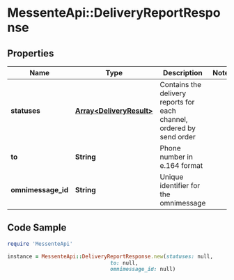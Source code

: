 # MessenteApi::DeliveryReportResponse

## Properties

Name | Type | Description | Notes
------------ | ------------- | ------------- | -------------
**statuses** | [**Array&lt;DeliveryResult&gt;**](DeliveryResult.md) | Contains the delivery reports for each channel, ordered by send order | 
**to** | **String** | Phone number in e.164 format | 
**omnimessage_id** | **String** | Unique identifier for the omnimessage | 

## Code Sample

```ruby
require 'MessenteApi'

instance = MessenteApi::DeliveryReportResponse.new(statuses: null,
                                 to: null,
                                 omnimessage_id: null)
```


